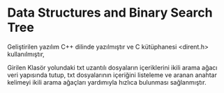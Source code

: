 # Data Structures and Binary Search Tree

Geliştirilen yazılım C++ dilinde yazılmıştır ve C kütüphanesi <dirent.h> kullanılmıştır,

Girilen Klasör yolundaki txt uzantılı dosyaların içeriklerini ikili arama ağacı veri yapısında tutup,
txt dosyalarının içeriğini listeleme ve aranan anahtar kelimeyi ikili arama ağaçları yardımıyla hızlıca bulunması sağlanmıştır.

